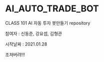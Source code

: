 # AI_AUTO_TRADE_BOT
CLASS 101 AI 자동 투자 봇만들기 repository

참여자 : 신동준, 강요셉, 김형관

시작날짜 : 2021.01.28

조져버려!!!